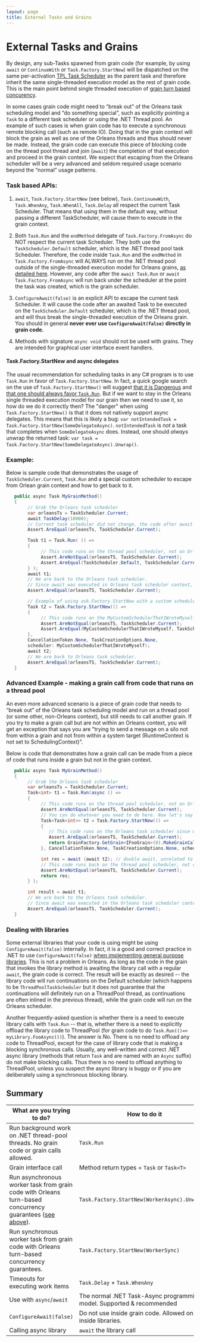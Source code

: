 ```yaml
---
layout: page
title: External Tasks and Grains
---
```


# External Tasks and Grains

By design, any sub-Tasks spawned from grain code (for example, by using `await` or `ContinueWith` or `Task.Factory.StartNew`) will be dispatched on the same per-activation [TPL Task Scheduler](https://msdn.microsoft.com/en-us/library/dd997402(v=vs.110).aspx) as the parent task and therefore inherit the same single-threaded execution model as the rest of grain code. This is the main point behind single threaded execution of [grain turn based concurency](http://dotnet.github.io/orleans/Tutorials/Concurrency).

In some cases grain code might need to “break out” of the Orleans task scheduling model and “do something special”, such as explicitly pointing a `Task` to a different task scheduler or using the .NET Thread pool. An example of such cases is when grain code has to execute a synchronous remote blocking call (such as remote IO). Doing that in the grain context will block the grain as well as one of the Orleans threads and thus should never be made. Instead, the grain code can execute this piece of blocking code on the thread pool thread and join (`await`) the completion of that execution and proceed in the grain context. We expect that escaping from the Orleans scheduler will be a very advanced and seldom required usage scenario beyond the “normal” usage patterns.

### Task based APIs:

1) `await`, `Task.Factory.StartNew` (see below), `Task.ContinuewWith`, `Task.WhenAny`, `Task.WhenAll`, `Task.Delay` all respect the current Task Scheduler. That means that using them in the default way, without passing a different TaskScheduler, will cause them to execute in the grain context.

2) Both `Task.Run` and the `endMethod` delegate of `Task.Factory.FromAsync` do NOT respect the current task Scheduler. They both use the `TaskScheduler.Default` scheduler, which is the .NET thread pool task Scheduler. Therefore, the code inside `Task.Run` and the `endMethod` in `Task.Factory.FromAsync` will ALWAYS run on the .NET thread pool outside of the single-threaded execution model for Orleans grains, [as detailed here](http://blogs.msdn.com/b/pfxteam/archive/2011/10/24/10229468.aspx). However, any code after the `await Task.Run` or `await Task.Factory.FromAsync` will run back under the scheduler at the point the task was created, which is the grain scheduler.

3) `ConfigureAwait(false)` is an explicit API to escape the current task Scheduler. It will cause the code after an awaited Task to be executed on the `TaskScheduler.Default` scheduler, which is the .NET thread pool, and will thus break the single-threaded execution of the Orleans grain. You should in general **never ever use `ConfigureAwait(false)` directly in grain code.**

4) Methods with signature `async void` should not be used with grains. They are intended for graphical user interface event handlers.

#### Task.Factory.StartNew and async delegates
The usual recommendation for scheduling tasks in any C# program is to use `Task.Run` in favor of `Task.Factory.StartNew`.
In fact, a quick google search on the use of `Task.Factory.StartNew()` will suggest [that it is Dangerous](https://blog.stephencleary.com/2013/08/startnew-is-dangerous.html) and [that one should always favor `Task.Run`](https://devblogs.microsoft.com/pfxteam/task-run-vs-task-factory-startnew/). But if we want to stay in the Orleans single threaded execution model for our grain then we need to use it, so how do we do it correctly then?
The "danger" when using `Task.Factory.StartNew()` is that it does not natively support async delegates.
This means that this is likely a bug: `var notIntendedTask = Task.Factory.StartNew(SomeDelegateAsync)`.
`notIntendedTask` is _not_ a task that completes when `SomeDelegateAsync` does.
Instead, one should _always_ unwrap the returned task: `var task = Task.Factory.StartNew(SomeDelegateAsync).Unwrap()`.

### Example:

Below is sample code that demonstrates the usage of `TaskScheduler.Current`, `Task.Run` and a special custom scheduler to escape from Orlean grain context and how to get back to it.

``` csharp
   public async Task MyGrainMethod()
   {
        // Grab the Orleans task scheduler
        var orleansTs = TaskScheduler.Current;
        await TaskDelay(10000);
        // Current task scheduler did not change, the code after await is still running in the same task scheduler.
        Assert.AreEqual(orleansTs, TaskScheduler.Current);

        Task t1 = Task.Run( () =>
        {
             // This code runs on the thread pool scheduler, not on Orleans task scheduler
             Assert.AreNotEqual(orleansTS, TaskScheduler.Current);
             Assert.AreEqual(TaskScheduler.Default, TaskScheduler.Current);
        } );
        await t1;
        // We are back to the Orleans task scheduler. 
        // Since await was executed in Orleans task scheduler context, we are now back to that context.
        Assert.AreEqual(orleansTS, TaskScheduler.Current);

        // Example of using ask.Factory.StartNew with a custom scheduler to escape from the Orleans scheduler
        Task t2 = Task.Factory.StartNew(() =>
        {
             // This code runs on the MyCustomSchedulerThatIWroteMyself scheduler, not on the Orleans task scheduler
             Assert.AreNotEqual(orleansTS, TaskScheduler.Current);
             Assert.AreEqual(MyCustomSchedulerThatIWroteMyself, TaskScheduler.Current);
        },
        CancellationToken.None, TaskCreationOptions.None,
        scheduler: MyCustomSchedulerThatIWroteMyself);
        await t2;
        // We are back to Orleans task scheduler.
        Assert.AreEqual(orleansTS, TaskScheduler.Current);
   }
```

### Advanced Example - making a grain call from code that runs on a thread pool

An even more advanced scenario is a piece of grain code that needs to “break out” of the Orleans task scheduling model and run on a thread pool (or some other, non-Orleans context), but still needs to call another grain. If you try to make a grain call but are not within an Orleans context, you will get an exception that says you are "trying to send a message on a silo not from within a grain and not from within a system target (RuntimeContext is not set to SchedulingContext)".

Below is code that demonstrates how a grain call can be made from a piece of code that runs inside a grain but not in the grain context.

``` csharp
   public async Task MyGrainMethod()
   {
        // Grab the Orleans task scheduler
        var orleansTs = TaskScheduler.Current;
        Task<int> t1 = Task.Run(async () =>
        {
             // This code runs on the thread pool scheduler, not on Orleans task scheduler
             Assert.AreNotEqual(orleansTS, TaskScheduler.Current);
             // You can do whatever you need to do here. Now let's say you need to make a grain call.
             Task<Task<int>> t2 = Task.Factory.StartNew(() =>
             {
                // This code runs on the Orleans task scheduler since we specified the scheduler: orleansTs.
                Assert.AreEqual(orleansTS, TaskScheduler.Current);
                return GrainFactory.GetGrain<IFooGrain>(0).MakeGrainCall();
             }, CancellationToken.None, TaskCreationOptions.None, scheduler: orleansTs);

             int res = await (await t2); // double await, unrelated to Orleans, just part of TPL APIs.
             // This code runs back on the thread pool scheduler, not on the Orleans task scheduler
             Assert.AreNotEqual(orleansTS, TaskScheduler.Current);
             return res;
        } );

        int result = await t1;
        // We are back to the Orleans task scheduler.
        // Since await was executed in the Orleans task scheduler context, we are now back to that context.
        Assert.AreEqual(orleansTS, TaskScheduler.Current);
   }
```
### Dealing with libraries

Some external libraries that your code is using might be using `ConfigureAwait(false)` internally. In fact, it is a good and correct practice in .NET to use `ConfigureAwait(false)` [when implementing general purpose libraries](https://msdn.microsoft.com/en-us/magazine/jj991977.aspx). This is not a problem in Orleans. As long as the code in the grain that invokes the library method is awaiting the library call with a regular `await`, the grain code is correct. The result will be exactly as desired -- the library code will run continuations on the Default scheduler (which happens to be `ThreadPoolTaskScheduler` but it does not guarantee that the continuations will definitely run on a ThreadPool thread, as continuations are often inlined in the previous thread), while the grain code will run on the Orleans scheduler.

Another frequently-asked question is whether there is a need to execute library calls with `Task.Run` -- that is, whether there is a need to explicitly offload the library code to ThreadPool (for grain code to do `Task.Run(()=> myLibrary.FooAsync())`). The answer is No. There is no need to offload any code to ThreadPool, except for the case of library code that is making a blocking synchronous calls. Usually, any well-written and correct .NET async library (methods that return `Task` and are named with an `Async` suffix) do not make blocking calls. Thus there is no need to offload anything to ThreadPool, unless you suspect the async library is buggy or if you are deliberately using a synchronous blocking library.

## Summary

What are you trying to do?   | How to do it
------------- | -------------
Run background work on .NET thread-pool threads. No grain code or grain calls allowed.  |  `Task.Run`
Grain interface call | Method return types = `Task` or `Task<T>`
Run asynchronous worker task from grain code with Orleans turn-based concurrency guarantees ([see above](#taskfactorystartnew-and-async-delegates)). | `Task.Factory.StartNew(WorkerAsync).Unwrap()`
Run synchronous worker task from grain code with Orleans turn-based concurrency guarantees. | `Task.Factory.StartNew(WorkerSync)`
Timeouts for executing work items  | `Task.Delay` + `Task.WhenAny`
Use with `async`/`await` | The normal .NET Task-Async programming model. Supported & recommended  
`ConfigureAwait(false)` | Do not use inside grain code. Allowed only inside libraries.
Calling async library  |  `await` the library call
